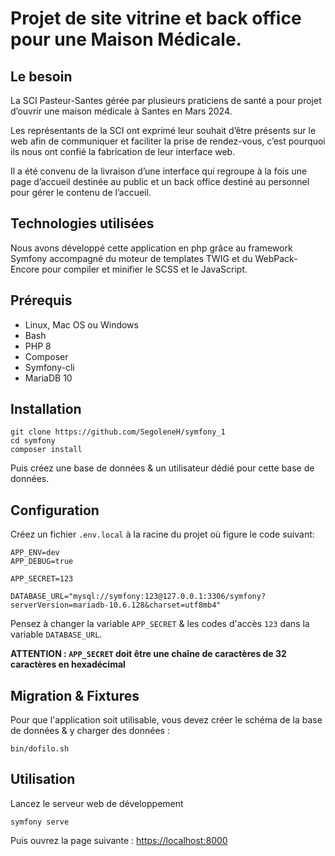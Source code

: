# Projet de site vitrine et back office pour une Maison Médicale.

## Le besoin

La SCI Pasteur-Santes gérée par plusieurs praticiens de santé a pour projet
d’ouvrir une maison médicale à Santes en Mars 2024.

Les représentants de la SCI ont exprimé leur souhait d’être présents sur le
web afin de communiquer et faciliter la prise de rendez-vous, c’est pourquoi ils nous
ont confié la fabrication de leur interface web.

Il a été convenu de la livraison d’une interface qui regroupe à la fois une page
d’accueil destinée au public et un back office destiné au personnel pour gérer le
contenu de l’accueil.


## Technologies utilisées
Nous avons développé cette application en php grâce au framework Symfony
accompagné du moteur de templates TWIG et du WebPack-Encore pour compiler et
minifier le SCSS et le JavaScript.

## Prérequis

- Linux, Mac OS ou Windows
- Bash
- PHP 8
- Composer
- Symfony-cli
- MariaDB 10


## Installation

```
git clone https://github.com/SegoleneH/symfony_1
cd symfony
composer install
```

  Puis créez une base de données & un utilisateur dédié pour cette base de données.


## Configuration

Créez un fichier `.env.local` à la racine du projet où figure le code suivant:

```
APP_ENV=dev
APP_DEBUG=true

APP_SECRET=123

DATABASE_URL="mysql://symfony:123@127.0.0.1:3306/symfony?serverVersion=mariadb-10.6.128&charset=utf8mb4"

```

Pensez à changer la variable `APP_SECRET` & les codes d'accès `123` dans la variable `DATABASE_URL`.

**ATTENTION : `APP_SECRET` doit être une chaîne de caractères de 32 caractères en hexadécimal**


## Migration & Fixtures

Pour que l'application soit utilisable, vous devez créer le schéma de la base de données & y charger des données :

```
bin/dofilo.sh
```


## Utilisation

Lancez le serveur web de développement

```
symfony serve
```

Puis ouvrez la page suivante : [https://localhost:8000](https://localhost:8000)
